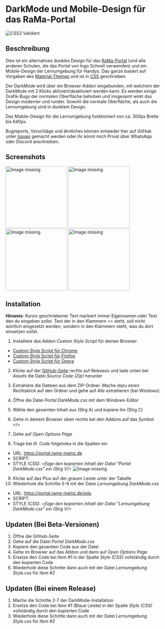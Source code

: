 # DarkMode und Mobile-Design für das RaMa-Portal

![CSS3 Validiert](https://jigsaw.w3.org/css-validator/images/vcss)


## Beschreibung

Dies ist ein alternatives dunkles Design für das [RaMa-Portal](https://portal.rama-mainz.de) (und alle anderen Schulen, die das Portal von Ingo Schnell verwenden) und ein Mobile-Design der Lernumgebung für Handys. Das ganze basiert auf Vorgaben des [Material-Themes](https://material.io) und ist in [CSS](https://www.w3.org/Style/CSS/Overview.en.html) geschrieben.

Der DarkMode wird über ein Browser-Addon eingebunden, mit welchem der DarkMode mit 2 Klicks aktiviert/deaktiviert werden kann. Es werden einige Grafik-Bugs der normalen Oberfläche behoben und insgesamt wirkt das Design moderner und runder. Sowohl die normale Oberfläche, als auch die Lernumgebung sind in dunklem Design.

Das Mobile-Design für die Lernumgebung funktioniert von ca. 300px Breite bis 640px.

Bugreports, Vorschläge und ähnliches können entweder hier auf GitHub unter [Issues](https://github.com/HackerFrosch/RaMa-Portal/issues) gemacht werden oder ihr könnt mich Privat über WhatsApp oder Discord anschreiben.



## Screenshots

<img src="https://user-images.githubusercontent.com/69604121/111031367-85d68c80-8407-11eb-8fcd-8446e4990aa2.png" alt="Image missing" width="200"/>
<img src="https://user-images.githubusercontent.com/69604121/111031369-8b33d700-8407-11eb-8055-d84311e199e2.png" alt="Image missing" width="200"/>
<img src="https://user-images.githubusercontent.com/69604121/111031370-8d963100-8407-11eb-9b31-829070806652.png" alt="Image missing" width="200"/>
<img src="https://user-images.githubusercontent.com/69604121/111031339-59227500-8407-11eb-9f49-f61e69561e2a.png" alt="Image missing" width="200"/>



## Installation

**Hinweis:** *Kursiv* geschriebener Text markiert immer Eigennamen oder Text den du eingeben sollst. Text der in den Klammern <> steht, soll nicht wörtlich eingesetzt werden, sondern in den Klammern steht, was du dort einsetzen sollst.


1. Installiere das Addon *Custom Style Script* für deinen Browser
- [Custom Style Script für Chrome](https://chrome.google.com/webstore/detail/custom-style-script/ecjfaoeopefafjpdgnfcjnhinpbldjij)
- [Custom Style Script für Firefox](https://addons.mozilla.org/de/firefox/addon/custom-style-script/)
- [Custom Style Script für Opera](https://addons.opera.com/de/extensions/details/custom-style-script/)

2. Klicke auf der [GitHub-Seite](https://github.com/HackerFrosch/RaMa-Portal) rechts auf *Releases* und lade unten bei *Assets* die Datei *Source Code (Zip)* herunter
3. Extrahiere die Dateien aus dem ZIP-Ordner. Mache dazu einen Rechtsklick auf den Ordner und gehe auf *Alle extrahieren* (bei Windows)

4. Öffne die Datei *Portal DarkMode.css* mit dem Windows-Editor
5. Wähle den gesamten Inhalt aus (Strg A) und kopiere ihn (Strg C)

6. Gehe in deinem Browser oben rechts bei den Addons auf das Symbol </>
7. Gehe auf *Open Options Page*
8. Trage bei *III. Code* folgendes in die Spalten ein
- URL: https://portal.rama-mainz.de
- SCRIPT: *<nichts>*
- STYLE (CSS): *<füge den kopierten Inhalt der Datei "Portal DarkMode.css" ein (Strg V)>*
![Image missing](https://user-images.githubusercontent.com/69604121/110132551-949bbe80-7dcb-11eb-8f52-89722d4440f8.png)

9. Klicke auf das Plus auf der grauen Leiste unter der Tabelle
10. Wiederhole die Schritte 5-9 mit der Datei *Lernumgebung DarkMode.css*
- URL: https://portal.rama-mainz.de/edu
- SCRIPT: *<nichts>*
- STYLE (CSS): *<füge den kopierten Inhalt der Datei "Lernumgebung DarkMode.css" ein (Strg V)>*



## Updaten (Bei Beta-Versionen)

1. Öffne die GitHub-Seite
2. Gehe auf die Datei *Portal DarkMode.css*
3. Kopiere den gesamten Code aus der Datei
4. Gehe im Browser auf das Addon und dann auf *Open Options Page*
5. Ersetze den Code bei *Item #1* in der Spalte *Style (CSS)* vollständig durch den kopierten Code
6. Wiederhole diese Schritte dann auch mit der Datei *Lernumgebung Style.css* für *Item #2*



## Updaten (Bei einem Release)

1. Mache die Schritte 2-7 der DarkMode-Installation
2. Ersetze den Code bei *Item #1* (Blaue Leiste) in der Spalte *Style (CSS)* vollständig durch den kopierten Code
3. Wiederhole diese Schritte dann auch mit der Datei *Lernumgebung Style.css* für *Item #2*
